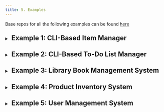 ```yaml
---
title: 5. Examples
---
```


Base repos for all the following examples can be found [here](https://github.com/menglishca/mongodb-backend-examples)

<details>
  <summary><h2 style="display: inline-flex; margin-top: 10px; padding-left: 5px;">Example 1: CLI-Based Item Manager</h2></summary>

  You are tasked with building a **Command Line Interface (CLI)** application that connects to a **MongoDB** database via **Mongoose**. The application will manage a simple list of items. Your app should:

  1. **Create a table** in the database for storing item information if it doesn't already exist.
  2. **Insert a new item** into the table by passing the item name as a command-line argument.
  3. **Display all items** stored in the table.

  ### Functional Requirements:

  - The `Item` collection in MongoDB should have the following fields:
    - `_id`: The unique identifier generated automatically by MongoDB.
    - `name` (String): The name of the item.

  - The CLI should support two commands:
    1. `insert <item_name>`: Inserts an item with the provided name into the database.
    2. `show`: Displays all the items currently stored in the collection.

  <details>
    <summary><h3 style="display: inline-flex; margin-top: 10px;">Detailed Breakdown</h3></summary>

1. **Setting up the Mongoose connection**:
   - Use the `mongoose` package to connect to your MongoDB database.
   - Define the connection string in your script (e.g., `mongodb://localhost:27017/items_db`).

2. **Creating the `Item` model**:
   - Define a schema using Mongoose's `Schema` class with the required fields.
   - Create a Mongoose model from the schema for interacting with the `items` collection.

3. **Inserting data**:
   - For the `insert <item_name>` command, create a new `Item` document using the Mongoose model and save it to the database.

4. **Displaying all data**:
   - For the `show` command, retrieve all documents from the `items` collection and display them in the CLI.

  </details>

  <details>
    <summary><h3 style="display: inline-flex; margin-top: 10px;">Input/Output Examples</h3></summary>

- **Inserting an item**:
  - Command:
    ```bash
    node index.js insert "Apple"
    ```
  - Output:
    ```
    Inserted item: Apple
    ```

- **Displaying all items**:
  - Command:
    ```bash
    node index.js show
    ```
  - Output:
    ```
    Items in the table:
    1: Apple
    2: Orange
    ```

  </details>
</details>

<details>
  <summary><h2 style="display: inline-flex; margin-top: 10px; padding-left: 5px;">Example 2: CLI-Based To-Do List Manager</h2></summary>

  You are tasked with building a **Command Line Interface (CLI)** application that connects to a **MongoDB** database via **Mongoose**. The application will manage a to-do list. Your app should:

  1. **Create a schema and model** for storing to-do items.
  2. **Insert a new to-do item** into the database via command-line arguments.
  3. **Display all to-do items** stored in the database.
  4. **Mark a to-do item as completed** by its ID.
  5. **Delete a to-do item** by its ID.

  ### Functional Requirements:

  - The `ToDo` collection should have the following fields:
    - `_id`: The unique identifier generated by MongoDB.
    - `task` (String): The description of the to-do item.
    - `completed` (Boolean): Whether the item has been completed (default: `false`).

  - The CLI should support these commands:
    1. `add <task>`: Adds a new to-do item with the provided task description.
    2. `show`: Displays all to-do items.
    3. `complete <id>`: Marks the to-do item with the given ID as completed.
    4. `delete <id>`: Deletes the to-do item with the specified ID.
</details>

<details>
  <summary><h2 style="display: inline-flex; margin-top: 10px; padding-left: 5px;">Example 3: Library Book Management System</h2></summary>

  You are tasked with building a **Library Book Management System** that connects to a **MongoDB** database and allows users to manage book data. Your app should be able to:

  1. **List all books** in the library.
  2. **Add a new book** with a title, author, and publication year.
  3. **Update book details** by book ID.
  4. **Retrieve book details** by book ID.

  ### Functional Requirements:

  - The database should have a collection called `books` with the following fields:
    - `_id`: The unique identifier for each book (generated by MongoDB).
    - `title` (String): The title of the book.
    - `author` (String): The author of the book.
    - `publication_year` (Number): The year the book was published.

  - The Express app should support the following endpoints:
    1. `GET /books`: Returns a list of all books.
    2. `POST /books`: Adds a new book with the provided title, author, and publication year.
    3. `PUT /books/:id`: Updates the book details for the specified ID.
    4. `GET /books/:id`: Retrieves book details for the specified ID.

  <details>
    <summary><h3 style="display: inline-flex; margin-top: 10px;">Detailed Breakdown</h3></summary>

1. **Setting up the database connection**:
   - Use the `mongoose` npm package to connect to your MongoDB database.
   - Define a `Book` schema and model.

2. **Listing all books**:
   - Implement the `GET /books` endpoint that queries the `books` collection and returns all book documents in JSON format.

3. **Adding a new book**:
   - Implement the `POST /books` endpoint that takes book information from the request body and inserts it into the `books` collection.

4. **Updating book details**:
   - Implement the `PUT /books/:id` endpoint that updates the book document (title, author, and publication year) based on the provided book ID.

5. **Retrieving book details**:
   - Implement the `GET /books/:id` endpoint that retrieves and returns the book document for a specific book ID.
  </details>
</details>


<details>
  <summary><h2 style="display: inline-flex; margin-top: 10px; padding-left: 5px;">Example 4: Product Inventory System</h2></summary>

  You are tasked with building a **Product Inventory System** that connects to a **MongoDB** database and allows users to manage product data. Your app should be able to:

  1. **List all products** stored in the database.
  2. **Add a new product** with a name, price, and stock quantity.
  3. **Update product information** by product ID.
  4. **Delete a product** by product ID.

  ### Functional Requirements:

  - The database should have a collection called `products` with the following fields:
    - `_id`: The unique identifier for each product (generated by MongoDB).
    - `name` (String): The name of the product.
    - `price` (Number): The price of the product.
    - `stock_quantity` (Number): The quantity of the product in stock.

  - The Express app should support the following endpoints:
    1. `GET /products`: Returns a list of all products.
    2. `POST /products`: Adds a new product with the provided name, price, and stock quantity.
    3. `PUT /products/:id`: Updates the product information for the specified ID.
    4. `DELETE /products/:id`: Deletes the product with the specified ID.

  <details>
    <summary><h3 style="display: inline-flex; margin-top: 10px;">Detailed Breakdown</h3></summary>

1. **Setting up the database connection**:
   - Use the `mongoose` npm package to connect to your MongoDB database.
   - Define a `Product` schema and model.

2. **Listing all products**:
   - Implement the `GET /products` endpoint that queries the `products` collection and returns all product documents in JSON format.

3. **Adding a new product**:
   - Implement the `POST /products` endpoint that takes product information from the request body and inserts it into the `products` collection.

4. **Updating product information**:
   - Implement the `PUT /products/:id` endpoint that updates the product document (name, price, and stock quantity) based on the provided product ID.

5. **Deleting a product**:
   - Implement the `DELETE /products/:id` endpoint that removes the product document with the specified ID from the `products` collection.
  </details>
</details>

<details>
  <summary><h2 style="display: inline-flex; margin-top: 10px; padding-left: 5px;">Example 5: User Management System</h2></summary>

  You are tasked with building a **User Management System** that connects to a **MongoDB** database and allows users to manage user data. Your app should be able to:

  1. **List all users** stored in the database.
  2. **Add a new user** with a name and email address.
  3. **Update user information** by user ID.
  4. **Retrieve user information** by user ID.

  ### Functional Requirements:

  - The database should have a collection called `users` with the following fields:
    - `_id`: The unique identifier for each user (generated by MongoDB).
    - `name` (String): The name of the user.
    - `email` (String): The email address of the user.

  - The Express app should support the following endpoints:
    1. `GET /users`: Returns a list of all users.
    2. `POST /users`: Adds a new user with the provided name and email.
    3. `PUT /users/:id`: Updates the user information for the specified ID.
    4. `GET /users/:id`: Retrieves user information for the specified ID.

  <details>
    <summary><h3 style="display: inline-flex; margin-top: 10px;">Detailed Breakdown</h3></summary>

1. **Setting up the database connection**:
   - Use the `mongoose` npm package to connect to your MongoDB database.
   - Define a `User` schema and model.

2. **Listing all users**:
   - Implement the `GET /users` endpoint that queries the `users` collection and returns all user documents in JSON format.

3. **Adding a new user**:
   - Implement the `POST /users` endpoint that takes user information from the request body and inserts it into the `users` collection.

4. **Updating user information**:
   - Implement the `PUT /users/:id` endpoint that updates the user document (name and email) based on the provided user ID.

5. **Retrieving user information**:
   - Implement the `GET /users/:id` endpoint that retrieves and returns the user document for a specific user ID.
  </details>
</details>
